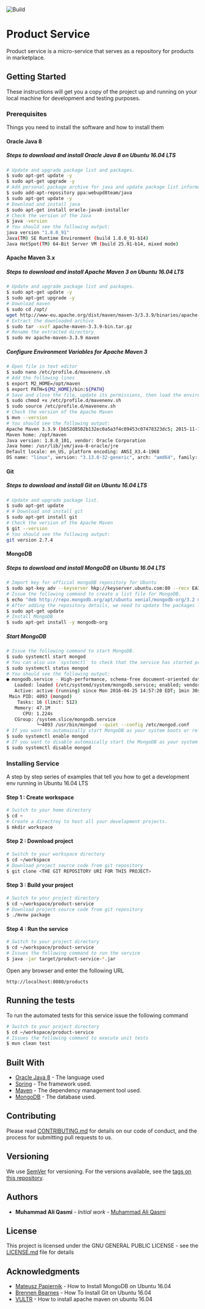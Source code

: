 ![Build](https://github.com/muhammadaliqasmi/product-service/workflows/Java%20CI%20with%20Maven/badge.svg)

# Product Service

Product service is a micro-service that serves as a repository for products in marketplace.

## Getting Started

These instructions will get you a copy of the project up and running on your local machine for development and testing purposes.

### Prerequisites

Things you need to install the software and how to install them

#### Oracle Java 8

##### Steps to download and install Oracle Java 8 on Ubuntu 16.04 LTS

```bash
# Update and upgrade package list and packages.
$ sudo apt-get update -y
$ sudo apt-get upgrade -y
# Add personal package archive for java and update package list information.
$ sudo add-apt-repository ppa:webupd8team/java
$ sudo apt-get update -y
# Download and install java
$ sudo apt-get install oracle-java8-installer
# Check the version of the Java
$ java -version
# You should see the following output:
java version "1.8.0_91"
Java(TM) SE Runtime Environment (build 1.8.0_91-b14)
Java HotSpot(TM) 64-Bit Server VM (build 25.91-b14, mixed mode)
```

#### Apache Maven 3.x

##### Steps to download and install Apache Maven 3 on Ubuntu 16.04 LTS

```bash
# Update and upgrade package list and packages.
$ sudo apt-get update -y
$ sudo apt-get upgrade -y
# Download maven
$ sudo cd /opt/
wget http://www-eu.apache.org/dist/maven/maven-3/3.3.9/binaries/apache-maven-3.3.9-bin.tar.gz
# Extract the downloaded archive
$ sudo tar -xvzf apache-maven-3.3.9-bin.tar.gz
# Rename the extracted directory
$ sudo mv apache-maven-3.3.9 maven 
```

##### Configure Environment Variables for Apache Maven 3

```bash
# Open file in text editor
$ sudo nano /etc/profile.d/mavenenv.sh
# Add the following lines
$ export M2_HOME=/opt/maven
$ export PATH=${M2_HOME}/bin:${PATH}
# Save and close the file, update its permissions, then load the environment variables with the following command:
$ sudo chmod +x /etc/profile.d/mavenenv.sh
$ sudo source /etc/profile.d/mavenenv.sh
# Check the version of the Apache Maven
$ mvn --version
# You should see the following output:
Apache Maven 3.3.9 (bb52d8502b132ec0a5a3f4c09453c07478323dc5; 2015-11-10T22:11:47+05:30)
Maven home: /opt/maven
Java version: 1.8.0_101, vendor: Oracle Corporation
Java home: /usr/lib/jvm/java-8-oracle/jre
Default locale: en_US, platform encoding: ANSI_X3.4-1968
OS name: "linux", version: "3.13.0-32-generic", arch: "amd64", family: "unix"
```

#### Git

##### Steps to download and install Git on Ubuntu 16.04 LTS

```bash
# Update and upgrade package list.
$ sudo apt-get update
# # Download and install git
$ sudo apt-get install git
# Check the version of the Apache Maven
$ git --version
# You should see the following output:
git version 2.7.4
```

#### MongoDB

##### Steps to download and install MongoDB  on Ubuntu 16.04 LTS

```bash
# Import key for official mongoDB repository for Ubuntu
$ sudo apt-key adv --keyserver hkp://keyserver.ubuntu.com:80 --recv EA312927
# Issue the following command to create a list file for MongoDB.
$ echo "deb http://repo.mongodb.org/apt/ubuntu xenial/mongodb-org/3.2 multiverse" | sudo tee /etc/apt/sources.list.d/mongodb-org-3.2.list
# After adding the repository details, we need to update the packages list.
$ sudo apt-get update
# Install MongoDB
$ sudo apt-get install -y mongodb-org
```

##### Start MongoDB

```bash
# Issue the following command to start MongoDB.
$ sudo systemctl start mongod
# You can also use `systemctl` to check that the service has started properly.
$ sudo systemctl status mongod
# You should see the following output:
● mongodb.service - High-performance, schema-free document-oriented database
   Loaded: loaded (/etc/systemd/system/mongodb.service; enabled; vendor preset: enabled)
   Active: active (running) since Mon 2016-04-25 14:57:20 EDT; 1min 30s ago
 Main PID: 4093 (mongod)
    Tasks: 16 (limit: 512)
   Memory: 47.1M
      CPU: 1.224s
   CGroup: /system.slice/mongodb.service
           └─4093 /usr/bin/mongod --quiet --config /etc/mongod.conf
# If you want to automaically start MongoDB as your system boots or re-boots.
$ sudo systemctl enable mongod
# If you want to disable automaically start the MongoDB as your system boots or re-boots
$ sudo systemctl disable mongod
```

### Installing Service

A step by step series of examples that tell you how to get a development env running in Ubuntu 16.04 LTS

#### Step 1 : Create workspace

```bash
# Switch to your home directory
$ cd ~
# Create a directroy to host all your development projects.
$ mkdir workspace
```

#### Step 2 : Download project

```bash
# Switch to your workspace directory
$ cd ~/workspace
# Download project source code from git repository
$ git clone <THE GIT REPOSITORY URI FOR THIS PROJECT>
```

#### Step 3 : Build your project

```bash
# Switch to your project directory
$ cd ~/workspace/product-service
# Download project source code from git repository
$ ./mvnw package

```

#### Step 4 : Run the service
```bash
# Switch to your project directory
$ cd ~/workspace/product-service
# Issues the following command to run the service
$ java -jar target/product-service-*.jar
```

Open any browser and enter the following URL

```
http://localhost:8080/products
```

## Running the tests

To run the automated tests for this service issue the following command

```bash
# Switch to your project directory
$ cd ~/workspace/product-service
# Issues the following command to execute unit tests
$ mvn clean test
```

## Built With

* [Oracle Java 8](https://www.oracle.com/technetwork/java/javase/overview/java8-2100321.html) - The language used
* [Spring](https://spring.io/microservices) - The framework used.
* [Maven](https://maven.apache.org/) - The dependency management tool used.
* [MongoDB](https://www.mongodb.com/) - The database used.

## Contributing

Please read [CONTRIBUTING.md](CONTRIBUTING.md) for details on our code of conduct, and the process for submitting pull requests to us.

## Versioning

We use [SemVer](http://semver.org/) for versioning. For the versions available, see the [tags on this repository](https://github.com/your/project/tags). 

## Authors

* **Muhammad Ali Qasmi** - *Initial work* - [Muhammad Ali Qasmi](https://github.com/muhammadaliqasmi)

## License

This project is licensed under the GNU GENERAL PUBLIC LICENSE - see the [LICENSE.md](LICENSE.md) file for details

## Acknowledgments

* [Mateusz Papiernik](https://www.digitalocean.com/community/tutorials/how-to-install-mongodb-on-ubuntu-16-04) - How to Install MongoDB on Ubuntu 16.04
* [Brennen Bearnes](https://www.digitalocean.com/community/tutorials/how-to-install-git-on-ubuntu-16-04) - How To Install Git on Ubuntu 16.04
* [VULTR](https://www.vultr.com/docs/how-to-install-apache-maven-on-ubuntu-16-04) - How to install apache maven on ubuntu 16.04

